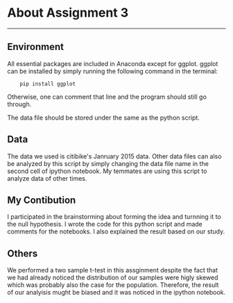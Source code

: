 # About Assignment 3

***

## Environment
All essential packages are included in Anaconda except for ggplot.
ggplot can be installed by simply running the following command in the terminal:

		pip install ggplot

Otherwise, one can comment that line and the program should still go through.

The data file should be stored under the same as the python script.

## Data
The data we used is citibike's Janruary 2015 data. Other data files can also be analyzed by this script by simply changing the data file name in the second cell of ipython notebook. My temmates are using this script to analyze data of other times.

## My Contibution
I participated in the brainstorming about forming the idea and turnning it to the null hypothesis. I wrote the code for this python script and made comments for the notebooks. I also explained the result based on our study.


## Others
We performed a two sample t-test in this assginment despite the fact that we had already noticed the distribution of our samples were higly skewed which was probably also the case for the population. Therefore, the result of our analyisis mught be biased and it was noticed in the ipython notebook.